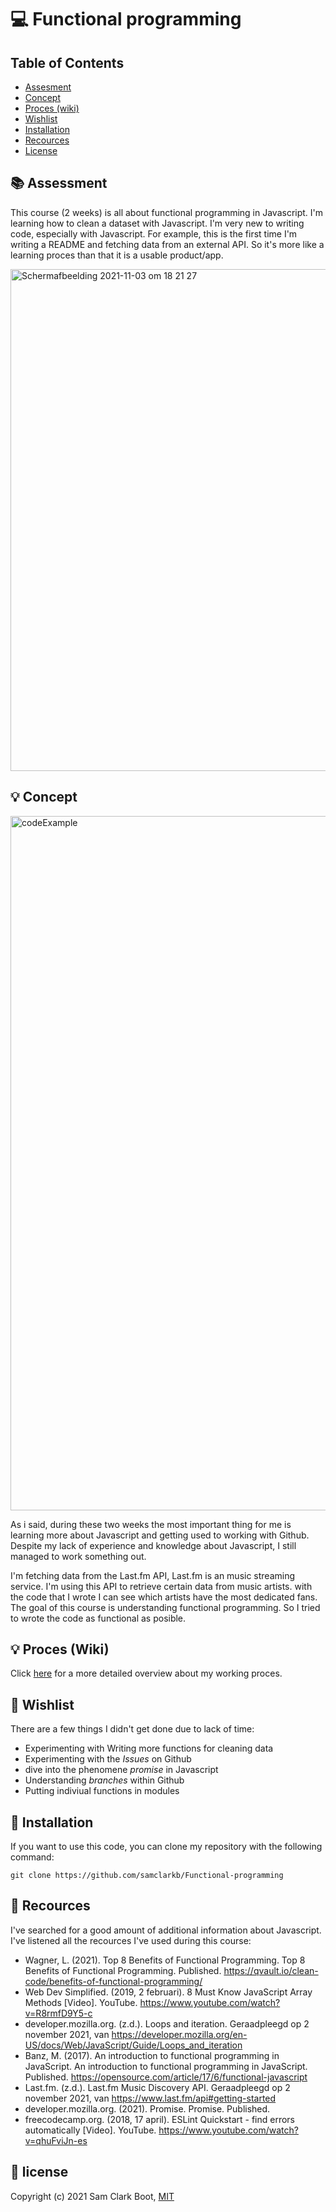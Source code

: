 # :computer: Functional programming

## Table of Contents
* [Assesment](https://github.com/samclarkb/Functional-programming#books-assessment)
* [Concept](https://github.com/samclarkb/Functional-programming#bulb-concept)
* [Proces (wiki)](https://github.com/samclarkb/Functional-programming#bulb-concept)
* [Wishlist](https://github.com/samclarkb/Functional-programming#memo-wishlist)
* [Installation](https://github.com/samclarkb/Functional-programming#wrench-installation)
* [Recources](https://github.com/samclarkb/Functional-programming#mag_right-recources)
* [License](https://github.com/samclarkb/Functional-programming#bookmark-license)

## :books: Assessment
This course (2 weeks) is all about functional programming in Javascript. I'm learning how to clean a dataset with Javascript. I'm very new to writing code, especially with Javascript. For example, this is the first time I'm writing a README and fetching data from an external API. So it's more like a learning proces than that it is a usable product/app.

<img width="803" alt="Schermafbeelding 2021-11-03 om 18 21 27" src="https://user-images.githubusercontent.com/74268703/140147747-af51f12e-7e85-4d49-98b6-fd4a6f434d24.png">

## :bulb: Concept
<img width="1111" alt="codeExample" src="https://user-images.githubusercontent.com/74268703/140100001-2b16e457-f64b-43e5-a88b-23d0e5b01c10.png">

As i said, during these two weeks the most important thing for me is learning more about Javascript and getting used to working with Github. Despite my lack of experience and knowledge about Javascript, I still managed to work something out. 

I'm fetching data from the Last.fm API, Last.fm is an music streaming service. I'm using this API to retrieve certain data from music artists. with the code that I wrote I can see which artists have the most dedicated fans. The goal of this course is understanding functional programming. So I tried to wrote the code as functional as posible.

## :bulb: Proces (Wiki)
Click [here](https://github.com/samclarkb/Functional-programming/wiki/Logboek-Functional-Programming) for a more detailed overview about my working proces. 

## :memo: Wishlist
There are a few things I didn't get done due to lack of time:
* Experimenting with Writing more functions for cleaning data 
* Experimenting with the _Issues_ on Github
* dive into the phenomene _promise_ in Javascript
* Understanding _branches_ within Github
* Putting indiviual functions in modules

## :wrench: Installation
If you want to use this code, you can clone my repository with the following command:

`git clone https://github.com/samclarkb/Functional-programming`


## :mag_right: Recources
I've searched for a good amount of additional information about Javascript. I've listened all the recources I've used during this course:
* Wagner, L. (2021). Top 8 Benefits of Functional Programming. Top 8 Benefits of Functional Programming. Published. https://qvault.io/clean-code/benefits-of-functional-programming/
* Web Dev Simplified. (2019, 2 februari). 8 Must Know JavaScript Array Methods [Video]. YouTube. https://www.youtube.com/watch?v=R8rmfD9Y5-c
* developer.mozilla.org. (z.d.). Loops and iteration. Geraadpleegd op 2 november 2021, van https://developer.mozilla.org/en-US/docs/Web/JavaScript/Guide/Loops_and_iteration
* Banz, M. (2017). An introduction to functional programming in JavaScript. An introduction to functional programming in JavaScript. Published. https://opensource.com/article/17/6/functional-javascript
* Last.fm. (z.d.). Last.fm Music Discovery API. Geraadpleegd op 2 november 2021, van https://www.last.fm/api#getting-started
* developer.mozilla.org. (2021). Promise. Promise. Published.
* freecodecamp.org. (2018, 17 april). ESLint Quickstart - find errors automatically [Video]. YouTube. https://www.youtube.com/watch?v=qhuFviJn-es

## :bookmark: license 
Copyright (c) 2021 Sam Clark Boot, [MIT](https://github.com/samclarkb/Functional-programming#bookmark-license)



